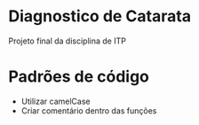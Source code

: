 # Diagnostico de Catarata
Projeto final da disciplina de ITP

# Padrões de código

- Utilizar camelCase
- Criar comentário dentro das funções 
